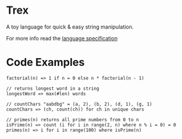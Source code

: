 # Trex

A toy language for quick & easy string manipulation.

For more info read the [language specification](docs/trex-spec,md)

# Code Examples


```
factorial(n) => 1 if n = 0 else n * factorial(n - 1)
```

```
// returns longest word in a string
longestWord => max(#len) words
```

```
// countChars "aabdbg" = (a, 2), (b, 2), (d, 1), (g, 1) 
countChars => (ch, count(ch)) for ch in unique chars
```


```
// primes(n) returns all prime numbers from 0 to n
isPrime(n) => count (i for i in range(2, n) where n % i = 0) = 0
primes(n) => i for i in range(100) where isPrime(n)
```
